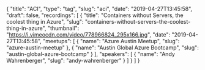 {
  "title": "ACI",
  "type": "tag",
  "slug": "aci",
  "date": "2019-04-27T13:45:58",
  "draft": false,
  "recordings": [
    {
      "title": "Containers without Servers, the coolest thing in Azure",
      "slug": "containers-without-servers-the-coolest-thing-in-azure",
      "thumbnail": "https://i.vimeocdn.com/video/778966824_295x166.jpg",
      "date": "2019-04-27T13:45:58",
      "meetups": [
        {
          "name": "Azure Austin Meetup",
          "slug": "azure-austin-meetup"
        },
        {
          "name": "Austin Global Azure Bootcamp",
          "slug": "austin-global-azure-bootcamp"
        }
      ],
      "speakers": [
        {
          "name": "Andy Wahrenberger",
          "slug": "andy-wahrenberger"
        }
      ]
    }
  ]
}